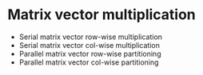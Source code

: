 # Matrix vector multiplication

- Serial matrix vector row-wise multiplication
- Serial matrix vector col-wise multiplication
- Parallel matrix vector row-wise partitioning
- Parallel matrix vector col-wise partitioning
 
